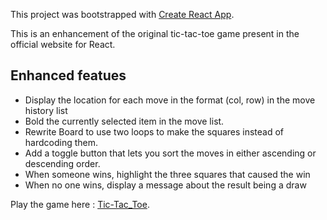 This project was bootstrapped with [Create React App](https://github.com/facebook/create-react-app).

This is an enhancement of the original tic-tac-toe game present in the official website for React.

## Enhanced featues

- Display the location for each move in the format (col, row) in the move history list
- Bold the currently selected item in the move list.
- Rewrite Board to use two loops to make the squares instead of hardcoding them.
- Add a toggle button that lets you sort the moves in either ascending or descending order.
- When someone wins, highlight the three squares that caused the win
- When no one wins, display a message about the result being a draw

Play the game here : [Tic-Tac_Toe](https://tic-tac-toe-arif.firebaseapp.com/).